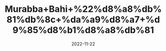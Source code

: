 ---
title: 'Murabba+Bahi+%22%d8%a8%db%81%db%8c+%da%a9%d8%a7+%d9%85%d8%b1%d8%a8%db%81'
date: '2022-11-22' 
metatag: '' 
inventory: '0' 
draft: false 
# meta description 
shortDescripton: 'Quince+Preserve%22++It+increases+stamina+and+stimulates+Circulation+in+the+Cardiovascular+System.'
description: 'Preserves+++%d9%85%d8%b1%d8%a8%db%81+%22+%d8%a7%da%86%d8%a7%d8%b1'
longdescription: ''
tags: ''
brand: ''
subCategory: ''
unit: '250 gm-Pk'
sellCount: '0'
featured: True
# product Price
price: '100.0'
# Product Short Description
shortDescription: 'Quince+Preserve%22++It+increases+stamina+and+stimulates+Circulation+in+the+Cardiovascular+System.'
productID: '77E6CC5D-393C-ED11-996A-005056B3A416'
type: 'products'
category: 'Preserves+++%d9%85%d8%b1%d8%a8%db%81+%22+%d8%a7%da%86%d8%a7%d8%b1' 
thumnailproduct: 'https://eraconnect.blob.core.windows.net/product-images/aminsaddiquidawakhana/675479ac-0b7a-4b60-a62d-7c638c21e9df.webp' 
images:
  - image: 'https://eraconnect.blob.core.windows.net/product-images/aminsaddiquidawakhana/675479ac-0b7a-4b60-a62d-7c638c21e9df.webp'  
Variants:
---